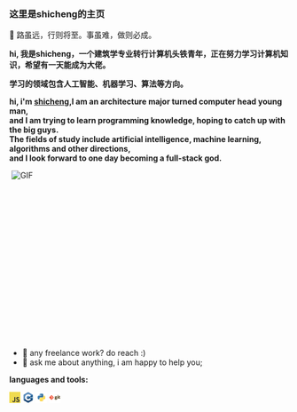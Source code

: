 ### 这里是shicheng的主页
📎 路虽远，行则将至。事虽难，做则必成。

**hi,  我是shicheng，一个建筑学专业转行计算机头铁青年，正在努力学习计算机知识，希望有一天能成为大佬。**
<br />

**学习的领域包含人工智能、机器学习、算法等方向。**

**hi, i'm [shicheng](https://shicheng.fun/),I am an architecture major turned computer head young man,**
<br />
**and I am trying to learn programming knowledge, hoping to catch up with the big guys.**
<br />
**The fields of study include artificial intelligence, machine learning, algorithms and other directions,**
<br />
**and I look forward to one day becoming a full-stack god.**


  <img align="right" alt="GIF" src="https://github.com/abhisheknaiidu/abhisheknaiidu/blob/master/code.gif?raw=true" width="500" height="320" />
  
- 💼 any freelance work? do reach  :)
- 💬 ask me about anything, i am happy to help you;

**languages and tools:**  

<code><img height="20" src="https://raw.githubusercontent.com/github/explore/80688e429a7d4ef2fca1e82350fe8e3517d3494d/topics/javascript/javascript.png"></code>
<code><img height="20" src="https://raw.githubusercontent.com/github/explore/80688e429a7d4ef2fca1e82350fe8e3517d3494d/topics/cpp/cpp.png"></code>
<code><img height="20" src="https://raw.githubusercontent.com/github/explore/80688e429a7d4ef2fca1e82350fe8e3517d3494d/topics/python/python.png"></code>
<code><img height="20" src="https://raw.githubusercontent.com/github/explore/80688e429a7d4ef2fca1e82350fe8e3517d3494d/topics/git/git.png"></code>
